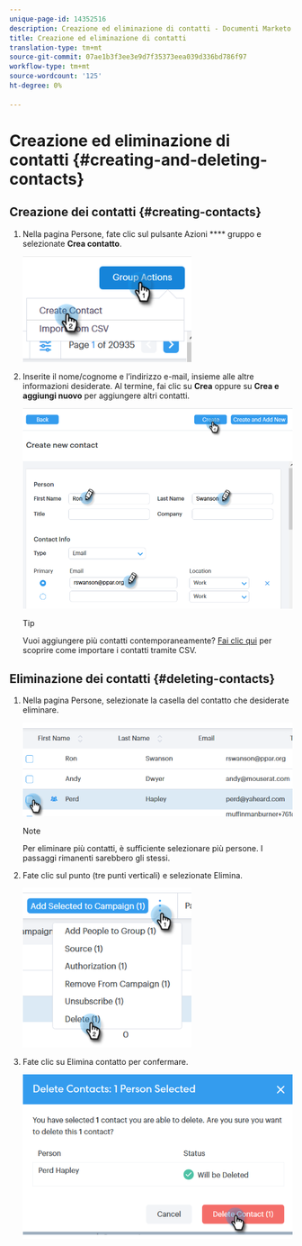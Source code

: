 ```yaml
---
unique-page-id: 14352516
description: Creazione ed eliminazione di contatti - Documenti Marketo - Documentazione prodotto
title: Creazione ed eliminazione di contatti
translation-type: tm+mt
source-git-commit: 07ae1b3f3ee3e9d7f35373eea039d336bd786f97
workflow-type: tm+mt
source-wordcount: '125'
ht-degree: 0%

---
```



# Creazione ed eliminazione di contatti {#creating-and-deleting-contacts}

## Creazione dei contatti {#creating-contacts}

1. Nella pagina Persone, fate clic sul pulsante Azioni **** gruppo e selezionate **Crea contatto**.

   ![](assets/one-2.png)

1. Inserite il nome/cognome e l’indirizzo e-mail, insieme alle altre informazioni desiderate. Al termine, fai clic su **Crea** oppure su **Crea e aggiungi nuovo** per aggiungere altri contatti.

   ![](assets/two-2.png)

   >[!TIP]
   >
   >Vuoi aggiungere più contatti contemporaneamente? [Fai clic qui](http://docs.marketo.com/x/VADb) per scoprire come importare i contatti tramite CSV.

## Eliminazione dei contatti {#deleting-contacts}

1. Nella pagina Persone, selezionate la casella del contatto che desiderate eliminare.

   ![](assets/three-2.png)

   >[!NOTE]
   >
   >Per eliminare più contatti, è sufficiente selezionare più persone. I passaggi rimanenti sarebbero gli stessi.

1. Fate clic sul punto (tre punti verticali) e selezionate Elimina.

   ![](assets/four-2.png)

1. Fate clic su Elimina contatto per confermare.

   ![](assets/five-2.png)

